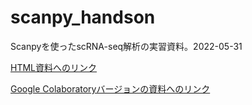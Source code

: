 # scanpy_handson
Scanpyを使ったscRNA-seq解析の実習資料。2022-05-31

[HTML資料へのリンク](https://khigashi1987.github.io/scanpy_handson/)

[Google Colaboratoryバージョンの資料へのリンク](https://colab.research.google.com/github/khigashi1987/scanpy_handson/blob/master/scRNAseq_handson_colab.ipynb)
